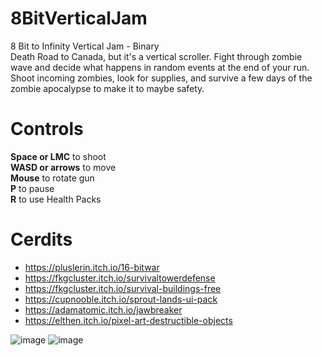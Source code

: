 # 8BitVerticalJam
 8 Bit to Infinity Vertical Jam - Binary\
 Death Road to Canada, but it's a vertical scroller. Fight through zombie wave and decide what happens in random events at the end of your run.\
 Shoot incoming zombies, look for supplies, and survive a few days of the zombie apocalypse to make it to maybe safety.

# Controls
**Space  or LMC** to shoot\
**WASD or arrows** to move\
**Mouse** to rotate gun\
**P** to pause\
**R** to use Health Packs

# Cerdits
- https://pluslerin.itch.io/16-bitwar
- https://fkgcluster.itch.io/survivaltowerdefense
- https://fkgcluster.itch.io/survival-buildings-free
- https://cupnooble.itch.io/sprout-lands-ui-pack
- https://adamatomic.itch.io/jawbreaker
- https://elthen.itch.io/pixel-art-destructible-objects

![image](https://github.com/cncarey/8BitVerticalJam/assets/128308063/5e593911-d5d7-4958-9811-2c1a1b483eba)
![image](https://github.com/cncarey/8BitVerticalJam/assets/128308063/be5bc63d-9307-49b6-ac52-f5ccd101fc05)
